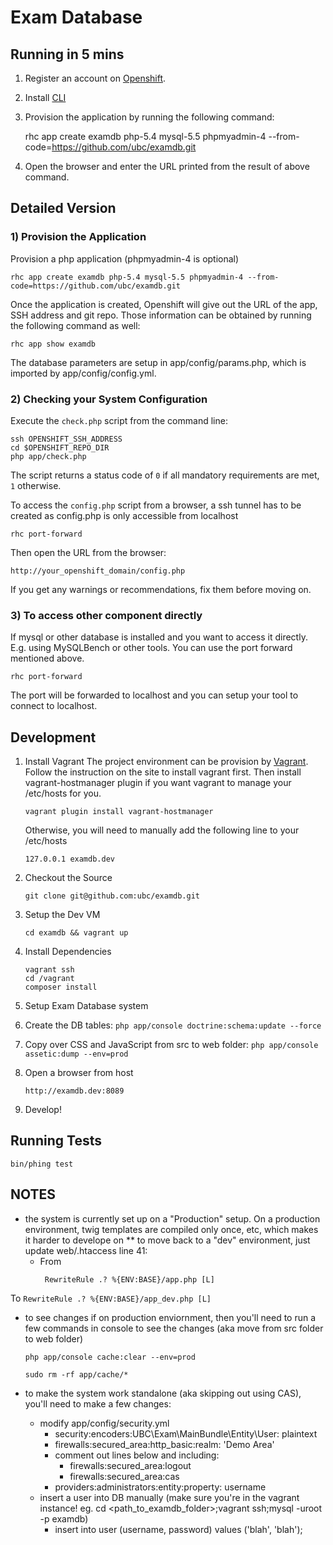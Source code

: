 Exam Database
===============================================

Running in 5 mins
--------------------------

1. Register an account on [Openshift](https://www.openshift.com/).
2. Install [CLI](https://www.openshift.com/developers/rhc-client-tools-install)
3. Provision the application by running the following command:

    rhc app create examdb php-5.4 mysql-5.5 phpmyadmin-4 --from-code=https://github.com/ubc/examdb.git

4. Open the browser and enter the URL printed from the result of above command.

Detailed Version
----------------

### 1) Provision the Application

Provision a php application (phpmyadmin-4 is optional)

    rhc app create examdb php-5.4 mysql-5.5 phpmyadmin-4 --from-code=https://github.com/ubc/examdb.git

Once the application is created, Openshift will give out the URL of the app, SSH address and git repo. 
Those information can be obtained by running the following command as well:

    rhc app show examdb

The database parameters are setup in app/config/params.php, which is imported by app/config/config.yml.

### 2) Checking your System Configuration

Execute the `check.php` script from the command line:

    ssh OPENSHIFT_SSH_ADDRESS
    cd $OPENSHIFT_REPO_DIR
    php app/check.php

The script returns a status code of `0` if all mandatory requirements are met,
`1` otherwise.

To access the `config.php` script from a browser, a ssh tunnel has to be created 
as config.php is only accessible from localhost

    rhc port-forward

Then open the URL from the browser:

    http://your_openshift_domain/config.php

If you get any warnings or recommendations, fix them before moving on.

### 3) To access other component directly

If mysql or other database is installed and you want to access it directly. E.g. using 
MySQLBench or other tools. You can use the port forward mentioned above.

    rhc port-forward

The port will be forwarded to localhost and you can setup your tool to connect to localhost.


Development
-----------

1. Install Vagrant
The project environment can be provision by [Vagrant](http://www.vagrantup.com/). Follow the instruction on the site to install vagrant first. Then install vagrant-hostmanager plugin if you want vagrant to manage your /etc/hosts for you.

    ```
    vagrant plugin install vagrant-hostmanager
    ```
    
    Otherwise, you will need to manually add the following line to your /etc/hosts

    ```
    127.0.0.1 examdb.dev
    ```

2. Checkout the Source

    ```
    git clone git@github.com:ubc/examdb.git
    ```
    
3. Setup the Dev VM

    ```
    cd examdb && vagrant up
    ```

4. Install Dependencies

    ```
    vagrant ssh
    cd /vagrant
    composer install
    ```
5. Setup Exam Database system
  1. Create the DB tables: ```php app/console doctrine:schema:update --force```
  2. Copy over CSS and JavaScript from src to web folder: ```php app/console assetic:dump --env=prod```

5. Open a browser from host
    
    ```
    http://examdb.dev:8089
    ```
    
6. Develop!

Running Tests
-------------

    bin/phing test

NOTES
-----
* the system is currently set up on a "Production" setup.  On a production environment, twig templates are compiled only once, etc, which makes it harder to develope on
** to move back to a "dev" environment, just update web/.htaccess line 41:
  * From
    ```
     RewriteRule .? %{ENV:BASE}/app.php [L]
    ```
To
    ```
     RewriteRule .? %{ENV:BASE}/app_dev.php [L]
    ```
* to see changes if on production enviornment, then you'll need to run a few commands in console to see the changes (aka move from src folder to web folder)
    
    ```
    php app/console cache:clear --env=prod
    ```
    
    ```
    sudo rm -rf app/cache/*
    ```
* to make the system work standalone (aka skipping out using CAS), you'll need to make a few changes:
  * modify app/config/security.yml
      * security:encoders:UBC\Exam\MainBundle\Entity\User: plaintext
      * firewalls:secured_area:http_basic:realm: 'Demo Area'
      * comment out lines below and including:
          * firewalls:secured_area:logout
          * firewalls:secured_area:cas
      * providers:administrators:entity:property: username
  * insert a user into DB manually (make sure you're in the vagrant instance! eg. cd <path_to_examdb_folder>;vagrant ssh;mysql -uroot -p examdb)
      * insert into user (username, password) values ('blah', 'blah');